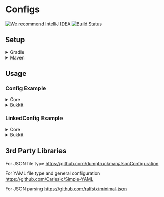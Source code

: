 # Configs

[![We recommend IntelliJ IDEA](https://www.elegantobjects.org/intellij-idea.svg)](https://www.jetbrains.com/idea/)
[![Build Status](https://travis-ci.com/portlek/configs.svg?branch=master)](https://travis-ci.com/portlek/configs)
## Setup

<details>
<summary>Gradle</summary>

```
plugins {
    id "com.github.johnrengelman.shadow" version "5.2.0"
}

repositories {
    maven {
        url = "https://dl.bintray.com/portlek/maven"
    }
}

dependencies {
    // For the all project type
    implementation("io.github.portlek:configs-core:1.0")
    // If you don't make an application which has not the snakeyaml add the implementation.
    implementation("org.yaml:snakeyaml:1.26")

    // For the bukkit projects
    // You don't have to add snakeyaml implementation into bukkit plugins,
    // it because Bukkit has already snakeyaml implementation in it.
    implementation("io.github.portlek:configs-bukkit:1.0")
}

shadowJar {
    relocate('io.github.portlek.configs', "your.package.path.to.relocate")
    // other stuffs.
}
```
</details>

<details>
<summary>Maven</summary>

```xml
<repositories>
    <repository>
        <id>portlek</id>
        <url>https://dl.bintray.com/portlek/maven</url>
    </repository>
</repositories>

<!-- For the all project type -->
<dependencies>
    <dependency>
      <groupId>io.github.portlek</groupId>
      <artifactId>configs-core</artifactId>
      <version>1.0</version>
    </dependency>
    <!-- If you don't make an application which has not the snakeyaml add the implementation. -->
    <dependency>
      <groupId>org.yaml</groupId>
      <artifactId>snakeyaml</artifactId>
      <version>1.26</version>
    </dependency>
    <!-- For the bukkit projects -->
    <dependency>
      <groupId>io.github.portlek</groupId>
      <artifactId>configs-bukkit</artifactId>
      <version>1.0</version>
    </dependency>
</dependencies>
```

Also you have to make relocation for the library with;

```xml
<plugin>
    <groupId>org.apache.maven.plugins</groupId>
    <artifactId>maven-shade-plugin</artifactId>
    <version>3.2.2</version>
    <configuration>
        <!-- Other settings -->
        <relocations>
            <relocation>
                <pattern>io.github.portlek.configs</pattern>
                <!-- Replace this -->
                <shadedPattern>[YOUR PACKAGE].configs</shadedPattern>
            </relocation>
        </relocations>
    </configuration>
    <executions>
        <execution>
            <phase>package</phase>
            <goals>
                <goal>shade</goal>
            </goals>
        </execution>
    </executions>
</plugin>
```
</details>

## Usage

### Config Example

<details>
<summary>Core</summary>

```java
import io.github.portlek.configs.FileManaged;
import io.github.portlek.configs.ConfigSection;

@Config(
  name = "config"
)
public final class TestConfig extends FileManaged {

  @Instance
  public final TestConfig.TestSection testSection = new TestConfig.TestSection();

  @Value
  public String test = "test";

  @Section(path = "test-section")
  public final class TestSection extends ConfigSection {

    @Value
    public String test_section_string = "test";

  }

}
```

The result will be like that;

```yml
test: 'test'
test-section:
  test-section-string: 'test'
```
</details>

<details>
<summary>Bukkit</summary>

```java
import io.github.portlek.configs.BukkitManaged;
import io.github.portlek.configs.BukkitSection;

@Config(
  name = "config"
)
public final class TestConfig extends BukkitManaged {

  @Instance
  public final TestConfig.TestSection testSection = new TestConfig.TestSection();

  @Value
  public String test = "test";

  @Section(path = "test-section")
  public final class TestSection extends BukkitSection {

    @Value
    public String test_section_string = "test";

  }

}
```

The result will be like that;

```yml
test: 'test'
test-section:
  test-section-string: 'test'
```
</details>

### LinkedConfig Example

<details>
<summary>Core</summary>

```java
import io.github.portlek.configs.LinkedFileManaged;
import io.github.portlek.configs.util.MapEntry;

@LinkedConfig(configs = {
  @Config(
    name = "en"
  ),
  @Config(
    name = "tr"
  ),
})
public final class TestLinkedConfig extends LinkedFileManaged {

  public TestLinkedConfig(@NotNull final TestConfig testConfig) {
    super(testConfig.language, MapEntry.from("config", testConfig));
  }

  @NotNull
  public TestConfig getConfig() {
    return (TestConfig) this.pull("config");
  }

  @Value
  public String same_in_every_language = match(s -> 
      Optional.of("Same in every language!")
  );

  @Value
  public String test = match(s -> {
    if (s.equals("en")) {
      return Optional.of("English words!");
    } else if (s.equals("tr")) {
      return Optional.of("Türkçe kelimeler!");
    }
    return Optional.empty();
  });

}
```

The result will be like that;

(en.yml file)
```yml
test: 'English words!'
```
(tr.yml file)
```yml
test: 'Türkçe kelimeler!'
```
</details>

<details>
<summary>Bukkit</summary>

```java
import io.github.portlek.configs.BukkitLinkedManaged;
import io.github.portlek.configs.util.MapEntry;

@LinkedConfig(configs = {
  @Config(
    name = "en"
  ),
  @Config(
    name = "tr"
  ),
})
public final class TestLinkedConfig extends BukkitLinkedManaged {

  public TestLinkedConfig(@NotNull final TestConfig testConfig) {
    super(testConfig.language, MapEntry.from("config", testConfig));
  }

  @NotNull
  public TestConfig getConfig() {
    return (TestConfig) this.pull("config");
  }

  @Value
  public String same_in_every_language = match(s -> 
      Optional.of("Same in every language!")
  );

  @Value
  public String test = match(s -> {
    if (s.equals("en")) {
      return Optional.of("English words!");
    } else if (s.equals("tr")) {
      return Optional.of("Türkçe kelimeler!");
    }
    return Optional.empty();
  });

}
```

The result will be like that;

(en.yml file)
```yml
test: 'English words!'
```
(tr.yml file)
```yml
test: 'Türkçe kelimeler!'
```
</details>

## 3rd Party Libraries
For JSON file type https://github.com/dumptruckman/JsonConfiguration

For YAML file type and general configuration https://github.com/Carleslc/Simple-YAML

For JSON parsing https://github.com/ralfstx/minimal-json